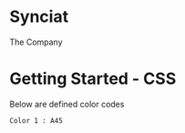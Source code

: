 # Synciat
The Company

# Getting Started - CSS

Below are defined color codes 

```
Color 1 : A45

```
